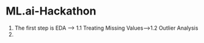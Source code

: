 # ML.ai-Hackathon

1. The first step is EDA --> 1.1 Treating Missing Values-->1.2 Outlier Analysis
2. 
